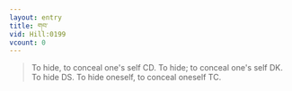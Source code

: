 ```yaml
---
layout: entry
title: གབ་
vid: Hill:0199
vcount: 0
---
```

> To hide, to conceal one's self CD\. To hide; to conceal one's self DK\. To hide DS\. To hide oneself, to conceal oneself TC\.


